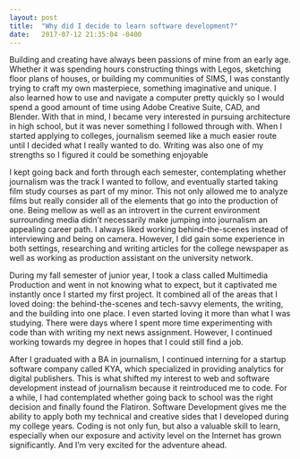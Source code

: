 ```yaml
---
layout: post
title:  "Why did I decide to learn software development?"
date:   2017-07-12 21:35:04 -0400
---
```


Building and creating have always been passions of mine from an early age. Whether it was spending hours constructing things with Legos, sketching floor plans of houses, or building my communities of SIMS, I was constantly trying to craft my own masterpiece, something imaginative and unique. I also learned how to use and navigate a computer pretty quickly so I would spend a good amount of time using Adobe Creative Suite, CAD, and Blender. With that in mind, I became very interested in pursuing architecture in high school, but it was never something I followed through with. When I started applying to colleges, journalism seemed like a much easier route until I decided what I really wanted to do. Writing was also one of my strengths so I figured it could be something enjoyable

I kept going back and forth through each semester, contemplating whether journalism was the track I wanted to follow, and eventually started taking film study courses as part of my minor. This not only allowed me to analyze films but really consider all of the elements that go into the production of one. Being mellow as well as an introvert in the current environment surrounding media didn’t necessarily make jumping into journalism an appealing career path. I always liked working behind-the-scenes instead of interviewing and being on camera. However, I did gain some experience in both settings, researching and writing articles for the college newspaper as well as working as production assistant on the university network. 

During my fall semester of junior year, I took a class called Multimedia Production and went in not knowing what to expect, but it captivated me instantly once I started my first project. It combined all of the areas that I loved doing: the behind-the-scenes and tech-savvy elements, the writing, and the building into one place. I even started loving it more than what I was studying. There were days where I spent more time experimenting with code than with writing my next news assignment. However, I continued working towards my degree in hopes that I could still find a job. 

After I graduated with a BA in journalism, I continued interning for a startup software company called KYA, which specialized in providing analytics for digital publishers. This is what shifted my interest to web and software development instead of journalism because it reintroduced me to code. For a while, I had contemplated whether going back to school was the right decision and finally found the Flatiron. Software Development gives me the ability to apply both my technical and creative sides that I developed during my college years. Coding is not only fun, but also a valuable skill to learn, especially when our exposure and activity level on the Internet has grown significantly. And I’m very excited for the adventure ahead.

